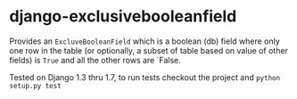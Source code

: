 django-exclusivebooleanfield
============================

Provides an `ExcluveBooleanField` which is a boolean (db) field where only one row in the table (or optionally, a subset of table based on value of other fields) is `True` and all the other rows are `False.

Tested on Django 1.3 thru 1.7, to run tests checkout the project and `python setup.py test`
